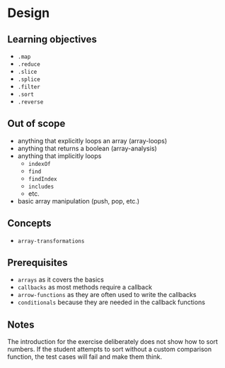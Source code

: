 # Design

## Learning objectives

- `.map`
- `.reduce`
- `.slice`
- `.splice`
- `.filter`
- `.sort`
- `.reverse`

## Out of scope

- anything that explicitly loops an array (array-loops)
- anything that returns a boolean (array-analysis)
- anything that implicitly loops
  - `indexOf`
  - `find`
  - `findIndex`
  - `includes`
  - etc.
- basic array manipulation (push, pop, etc.)

## Concepts

- `array-transformations`

## Prerequisites

- `arrays` as it covers the basics
- `callbacks` as most methods require a callback
- `arrow-functions` as they are often used to write the callbacks
- `conditionals` because they are needed in the callback functions

## Notes

The introduction for the exercise deliberately does not show how to sort numbers.
If the student attempts to sort without a custom comparison function, the test cases will fail and make them think.
